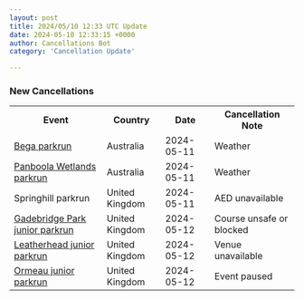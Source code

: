 ```yaml
---
layout: post
title: 2024/05/10 12:33 UTC Update
date: 2024-05-10 12:33:15 +0000
author: Cancellations Bot
category: 'Cancellation Update'

---
```


<h3>New Cancellations</h3>
<div class='hscrollable'>
<table style='width: 100%'>
    <tr>
        <th>Event</th>
        <th>Country</th>
        <th>Date</th>
        <th>Cancellation Note</th>
    </tr>
    <tr>
        <td><a href="https://www.parkrun.com.au/bega">Bega parkrun</a></td>
        <td>Australia</td>
        <td>2024-05-11</td>
        <td>Weather</td>
    </tr>
    <tr>
        <td><a href="https://www.parkrun.com.au/panboolawetlands">Panboola Wetlands parkrun</a></td>
        <td>Australia</td>
        <td>2024-05-11</td>
        <td>Weather</td>
    </tr>
    <tr>
        <td>Springhill parkrun</td>
        <td>United Kingdom</td>
        <td>2024-05-11</td>
        <td>AED unavailable</td>
    </tr>
    <tr>
        <td><a href="https://www.parkrun.org.uk/gadebridgepark-juniors">Gadebridge Park junior parkrun</a></td>
        <td>United Kingdom</td>
        <td>2024-05-12</td>
        <td>Course unsafe or blocked</td>
    </tr>
    <tr>
        <td><a href="https://www.parkrun.org.uk/leatherhead-juniors">Leatherhead junior parkrun</a></td>
        <td>United Kingdom</td>
        <td>2024-05-12</td>
        <td>Venue unavailable</td>
    </tr>
    <tr>
        <td><a href="https://www.parkrun.org.uk/ormeau-juniors">Ormeau junior parkrun</a></td>
        <td>United Kingdom</td>
        <td>2024-05-12</td>
        <td>Event paused</td>
    </tr>
</table>
</div>
